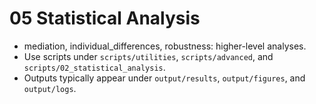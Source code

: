 # 05 Statistical Analysis

- mediation, individual_differences, robustness: higher-level analyses.
- Use scripts under `scripts/utilities`, `scripts/advanced`, and `scripts/02_statistical_analysis`.
- Outputs typically appear under `output/results`, `output/figures`, and `output/logs`.
